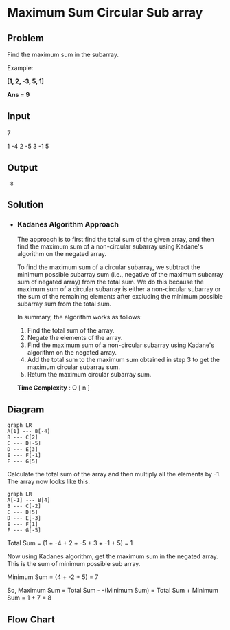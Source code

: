 # Maximum Sum Circular Sub array

## Problem

Find the maximum sum in the subarray.

Example:  

**[1, 2, -3, 5, 1]**

**Ans = 9**

## Input
	
7

1 -4 2 -5 3 -1 5

## Output
	
`` 8``

## Solution

- ### Kadanes Algorithm Approach

	The approach is to first find the total sum of the given array, and then find the maximum sum of a non-circular subarray using Kadane's algorithm on the negated array.

	To find the maximum sum of a circular subarray, we subtract the minimum possible subarray sum (i.e., negative of the maximum subarray sum of negated array) from the total sum. We do this because the maximum sum of a circular subarray is either a non-circular subarray or the sum of the remaining elements after excluding the minimum possible subarray sum from the total sum.

	In summary, the algorithm works as follows:

	1.  Find the total sum of the array.
	2.  Negate the elements of the array.
	3.  Find the maximum sum of a non-circular subarray using Kadane's algorithm on the negated array.
	4.  Add the total sum to the maximum sum obtained in step 3 to get the maximum circular subarray sum.
	5.  Return the maximum circular subarray sum.	
	
	**Time Complexity** : O [ n ]
	
## Diagram

```mermaid
graph LR
A[1] --- B[-4]
B --- C[2]
C --- D[-5]
D --- E[3]
E --- F[-1]
F --- G[5]
```

Calculate the total sum of the array and then multiply all the elements by -1.
The array now looks like this.
```mermaid
graph LR
A[-1] --- B[4]
B --- C[-2]
C --- D[5]
D --- E[-3]
E --- F[1]
F --- G[-5]    
```

Total Sum = (1 + -4 + 2 + -5 + 3 + -1 + 5) = 1

Now using Kadanes algorithm, get the maximum sum in the negated array. This is the sum of minimum possible sub array.

Minimum Sum = (4 + -2 + 5) = 7

So, Maximum Sum = Total Sum - -(Minimum Sum) = Total Sum + Minimum Sum = 1 + 7 = 8

## Flow Chart
